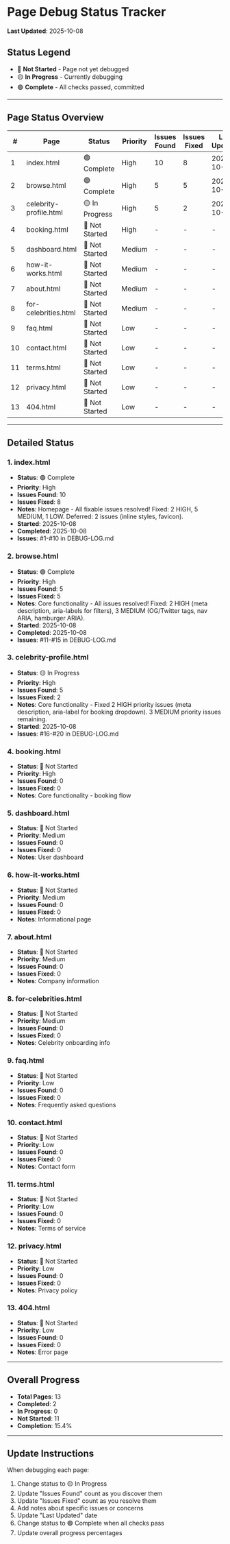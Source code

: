 # Page Debug Status Tracker

**Last Updated**: 2025-10-08

## Status Legend
- 🔴 **Not Started** - Page not yet debugged
- 🟡 **In Progress** - Currently debugging
- 🟢 **Complete** - All checks passed, committed

---

## Page Status Overview

| # | Page | Status | Priority | Issues Found | Issues Fixed | Last Updated |
|---|------|--------|----------|--------------|--------------|--------------|
| 1 | index.html | 🟢 Complete | High | 10 | 8 | 2025-10-08 |
| 2 | browse.html | 🟢 Complete | High | 5 | 5 | 2025-10-08 |
| 3 | celebrity-profile.html | 🟡 In Progress | High | 5 | 2 | 2025-10-08 |
| 4 | booking.html | 🔴 Not Started | High | - | - | - |
| 5 | dashboard.html | 🔴 Not Started | Medium | - | - | - |
| 6 | how-it-works.html | 🔴 Not Started | Medium | - | - | - |
| 7 | about.html | 🔴 Not Started | Medium | - | - | - |
| 8 | for-celebrities.html | 🔴 Not Started | Medium | - | - | - |
| 9 | faq.html | 🔴 Not Started | Low | - | - | - |
| 10 | contact.html | 🔴 Not Started | Low | - | - | - |
| 11 | terms.html | 🔴 Not Started | Low | - | - | - |
| 12 | privacy.html | 🔴 Not Started | Low | - | - | - |
| 13 | 404.html | 🔴 Not Started | Low | - | - | - |

---

## Detailed Status

### 1. index.html
- **Status**: 🟢 Complete
- **Priority**: High
- **Issues Found**: 10
- **Issues Fixed**: 8
- **Notes**: Homepage - All fixable issues resolved! Fixed: 2 HIGH, 5 MEDIUM, 1 LOW. Deferred: 2 issues (inline styles, favicon).
- **Started**: 2025-10-08
- **Completed**: 2025-10-08
- **Issues**: #1-#10 in DEBUG-LOG.md

### 2. browse.html
- **Status**: 🟢 Complete
- **Priority**: High
- **Issues Found**: 5
- **Issues Fixed**: 5
- **Notes**: Core functionality - All issues resolved! Fixed: 2 HIGH (meta description, aria-labels for filters), 3 MEDIUM (OG/Twitter tags, nav ARIA, hamburger ARIA).
- **Started**: 2025-10-08
- **Completed**: 2025-10-08
- **Issues**: #11-#15 in DEBUG-LOG.md

### 3. celebrity-profile.html
- **Status**: 🟡 In Progress
- **Priority**: High
- **Issues Found**: 5
- **Issues Fixed**: 2
- **Notes**: Core functionality - Fixed 2 HIGH priority issues (meta description, aria-label for booking dropdown). 3 MEDIUM priority issues remaining.
- **Started**: 2025-10-08
- **Issues**: #16-#20 in DEBUG-LOG.md

### 4. booking.html
- **Status**: 🔴 Not Started
- **Priority**: High
- **Issues Found**: 0
- **Issues Fixed**: 0
- **Notes**: Core functionality - booking flow

### 5. dashboard.html
- **Status**: 🔴 Not Started
- **Priority**: Medium
- **Issues Found**: 0
- **Issues Fixed**: 0
- **Notes**: User dashboard

### 6. how-it-works.html
- **Status**: 🔴 Not Started
- **Priority**: Medium
- **Issues Found**: 0
- **Issues Fixed**: 0
- **Notes**: Informational page

### 7. about.html
- **Status**: 🔴 Not Started
- **Priority**: Medium
- **Issues Found**: 0
- **Issues Fixed**: 0
- **Notes**: Company information

### 8. for-celebrities.html
- **Status**: 🔴 Not Started
- **Priority**: Medium
- **Issues Found**: 0
- **Issues Fixed**: 0
- **Notes**: Celebrity onboarding info

### 9. faq.html
- **Status**: 🔴 Not Started
- **Priority**: Low
- **Issues Found**: 0
- **Issues Fixed**: 0
- **Notes**: Frequently asked questions

### 10. contact.html
- **Status**: 🔴 Not Started
- **Priority**: Low
- **Issues Found**: 0
- **Issues Fixed**: 0
- **Notes**: Contact form

### 11. terms.html
- **Status**: 🔴 Not Started
- **Priority**: Low
- **Issues Found**: 0
- **Issues Fixed**: 0
- **Notes**: Terms of service

### 12. privacy.html
- **Status**: 🔴 Not Started
- **Priority**: Low
- **Issues Found**: 0
- **Issues Fixed**: 0
- **Notes**: Privacy policy

### 13. 404.html
- **Status**: 🔴 Not Started
- **Priority**: Low
- **Issues Found**: 0
- **Issues Fixed**: 0
- **Notes**: Error page

---

## Overall Progress

- **Total Pages**: 13
- **Completed**: 2
- **In Progress**: 0
- **Not Started**: 11
- **Completion**: 15.4%

---

## Update Instructions

When debugging each page:
1. Change status to 🟡 In Progress
2. Update "Issues Found" count as you discover them
3. Update "Issues Fixed" count as you resolve them
4. Add notes about specific issues or concerns
5. Update "Last Updated" date
6. Change status to 🟢 Complete when all checks pass
7. Update overall progress percentages
